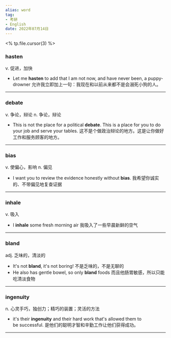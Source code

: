 ```yaml
---
alias: word
tag:
- 考研
- English
date: 2022年07月14日
---
```

<% tp.file.cursor(3) %>
### hasten
v. 促进，加快
- Let me **hasten** to add that I am not now, and have never been, a puppy-drowner
允许我立即加上一句：我现在和以前从来都不是会溺死小狗的人。
---
### debate
v. 争论，辩论
n. 争论，辩论
- This is not the place for a political **debate**. This is a place for you to do your job and serve your tables.
这不是个做政治辩论的地方。这是让你做好工作和服务顾客的地方。
---
### bias
v. 使偏心，影响
n. 偏见
- I want you to review the evidence honestly without **bias**.
我希望你诚实的、不带偏见地复查证据
---
### inhale
v. 吸入
- I **inhale** some fresh morning air
我吸入了一些早晨新鲜的空气
---
### bland
adj. 乏味的，清淡的
- It's not **bland**, it's not boring!
不是乏味的，不是无聊的
- He also has gentle bowel, so only **bland** foods
而且他肠胃敏感，所以只能吃清淡食物
---
### ingenuity
n. 心灵手巧，独创力；精巧的装置；灵活的方法
- it's their **ingenuity** and their hard work that's allowed them to be successful.
是他们的聪明才智和辛勤工作让他们获得成功。
---
